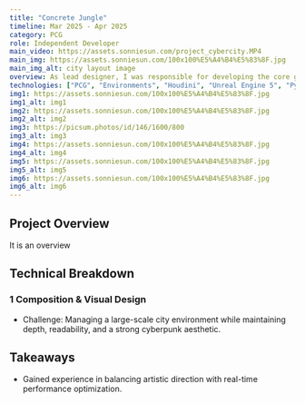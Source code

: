 ```yaml
---
title: "Concrete Jungle"
timeline: Mar 2025 - Apr 2025
category: PCG
role: Independent Developer
main_video: https://assets.sonniesun.com/project_cybercity.MP4
main_img: https://assets.sonniesun.com/100x100%E5%A4%B4%E5%83%8F.jpg
main_img_alt: city layout image
overview: As lead designer, I was responsible for developing the core gameplay mechanics, quest design, character progression system, and overseeing the implementation of the open-world environment. The project involved a small team of 5 developers working over 6 months.
technologies: ["PCG", "Environments", "Houdini", "Unreal Engine 5", "Python"]
img1: https://assets.sonniesun.com/100x100%E5%A4%B4%E5%83%8F.jpg
img1_alt: img1
img2: https://assets.sonniesun.com/100x100%E5%A4%B4%E5%83%8F.jpg
img2_alt: img2
img3: https://picsum.photos/id/146/1600/800
img3_alt: img3
img4: https://assets.sonniesun.com/100x100%E5%A4%B4%E5%83%8F.jpg
img4_alt: img4
img5: https://assets.sonniesun.com/100x100%E5%A4%B4%E5%83%8F.jpg
img5_alt: img5
img6: https://assets.sonniesun.com/100x100%E5%A4%B4%E5%83%8F.jpg
img6_alt: img6
---
```


## Project Overview

It is an overview

## Technical Breakdown

### 1 Composition & Visual Design

- Challenge: Managing a large-scale city environment while maintaining depth, readability, and a strong cyberpunk aesthetic.

## Takeaways

- Gained experience in balancing artistic direction with real-time performance optimization.
